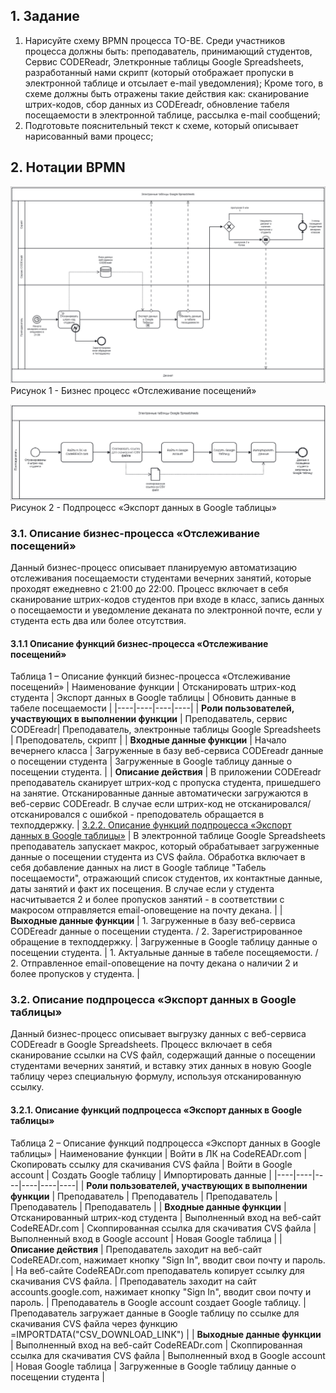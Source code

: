 ## 1. Задание

1.	Нарисуйте схему BPMN процесса TO-BE. 
Среди участников процесса должны быть: преподаватель, принимающий студентов, Сервис CODEReadr, Элеткронные таблицы Google Spreadsheets, разработанный нами скрипт (который отображает пропуски в электронной таблице и отсылает e-mail уведомления);
Кроме того, в схеме должны быть отражены такие действия как: сканирование штрих-кодов, сбор данных из CODEreadr, обновление табеля посещаемости в электронной таблице, рассылка e-mail сообщений;
2.	Подготовьте пояснительный текст к схеме, который описывает нарисованный вами процесс;

## 2. Нотации BPMN  

![<БП Отслеживание посещений>](images/BAtest1_main.png)   
Рисунок 1 - Бизнес процесс «Отслеживание посещений»

![<Подпроцесс Экспорт данных>](images/BAtest1_sub.png)   
Рисунок 2 - Подпроцесс «Экспорт данных в Google таблицы»

### 3.1. Описание бизнес-процесса «Отслеживание посещений»
Данный бизнес-процесс описывает планируемую автоматизацию отслеживания посещаемости студентами вечерних занятий, которые проходят ежедневно с 21:00 до 22:00. Процесс включает в себя сканирование штрих-кодов студентов при входе в класс, запись данных о посещаемости и уведомление деканата по электронной почте, если у студента есть два или более отсутствия.

#### 3.1.1 Описание функций бизнес-процесса «Отслеживание посещений»

Таблица 1 – Описание функций бизнес-процесса «Отслеживание посещений»
| Наименование функции | Отсканировать штрих-код студента | Экспорт данных в Google таблицы | Обновить данные в табеле посещаемости |
|----|----|----|----|
| **Роли пользователей, участвующих в выполнении функции** | Преподаватель, сервис CODEreadr| Преподаватель, электронные таблицы Google Spreadsheets | Преподователь, скрипт |
| **Входные данные функции** | Начало вечернего класса | Загруженные в базу веб-сервиса CODEreadr данные о посещении студента | Загруженные в Google таблицу данные о посещении студента. |
| **Описание действия** | В приложении CODEreadr преподаватель сканирует штрих-код с пропуска студента, пришедшего на занятие. Отсканированные данные автоматически загружаются в веб-сервис CODEreadr. В случае если штрих-код не отсканировался/ отсканировался с ошибкой - преподователь обращается в техподдержку. | [3.2.2. Описание функций подпроцесса «Экспорт данных в Google таблицы»](#Описание-функций-подпроцесса-«Экспорт-данных-в-Google-таблицы») | В электронной таблице Google Spreadsheets преподаватель запускает макрос, который обрабатывает загруженные данные о посещении студента из CVS файла. Обработка включает в себя добавление данных на лист в Google таблице "Табель посещаемости", отражающий список студентов, их контактные данные, даты занятий и факт их посещения. В случае если у студента насчитывается 2 и более пропусков занятий - в соответствии с макросом отправляется email-оповещение на почту декана. |
| **Выходные данные функции** | 1. Загруженные в базу веб-сервиса CODEreadr данные о посещении студента. / 2. Зарегистрированное обращение в техподдержку. | Загруженные в Google таблицу данные о посещении студента. | 1. Актуальные данные в табеле посещяемости. / 2. Отправленное email-оповещение на почту декана о наличии 2 и более пропусков у студента. |

### 3.2. Описание подпроцесса «Экспорт данных в Google таблицы»
Данный бизнес-процесс описывает выгрузку данных с веб-сервиса CODEreadr в Google Spreadsheets. Процесс включает в себя сканирование ссылки на CVS файл, содержащий данные о посещении студентами вечерних занятий, и вставку этих данных в новую Google таблицу через специальную формулу, используя отсканированную ссылку.

#### 3.2.1. Описание функций подпроцесса «Экспорт данных в Google таблицы»

Таблица 2 – Описание функций подпроцесса «Экспорт данных в Google таблицы»
| Наименование функции | Войти в ЛК на CodeREADr.com | Скопировать ссылку для скачивания CVS файла | Войти в Google account | Создать Google таблицу | Импортировать данные |
|----|----|----|----|----|----|
| **Роли пользователей, участвующих в выполнении функции** | Преподаватель | Преподаватель | Преподаватель | Преподаватель | Преподаватель |
| **Входные данные функции** | Отсканированный штрих-код студента | Выполненный вход на веб-сайт CodeREADr.com | Скоппированная ссылка для скачиватия CVS файла | Выполненный вход в Google account | Новая Google таблица |
| **Описание действия** | Преподаватель заходит на веб-сайт CodeREADr.com, нажимает кнопку "Sign In", вводит свои почту и пароль. | На веб-сайте CodeREADr.com преподаватель копирует ссылку для скачивания CVS файла. | Преподаватель заходит на сайт accounts.google.com, нажимает кнопку "Sign In", вводит свои почту и пароль. | Преподаватель в Google account создает Google таблицу. | Преподаватель загружает данные в Google таблицу по ссылке для скачивания CVS файла через функцию =IMPORTDATA("CSV_DOWNLOAD_LINK") |
| **Выходные данные функции** | Выполненный вход на веб-сайт CodeREADr.com | Скоппированная ссылка для скачиватия CVS файла | Выполненный вход в Google account | Новая Google таблица | Загруженные в Google таблицу данные о посещении студента  |